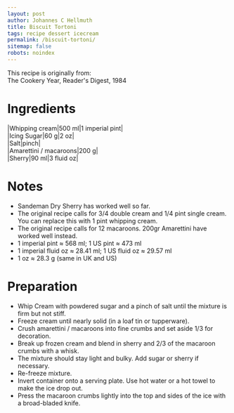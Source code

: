 ```yaml
---
layout: post
author: Johannes C Hellmuth
title: Biscuit Tortoni
tags: recipe dessert icecream
permalink: /biscuit-tortoni/
sitemap: false
robots: noindex
---
```


This recipe is originally from:  
The Cookery Year, Reader's Digest, 1984

# Ingredients

|Whipping cream|500 ml|1 imperial pint|  
|Icing Sugar|60 g|2 oz|  
|Salt|pinch|    
|Amarettini / macaroons|200 g|  
|Sherry|90 ml|3 fluid oz|  

# Notes
* Sandeman Dry Sherry has worked well so far.
* The original recipe calls for 3/4 double cream and 1/4 pint single cream. You can replace this with 1 pint whipping cream.
* The original recipe calls for 12 macaroons. 200gr Amarettini have worked well instead.
* 1 imperial pint ≈ 568 ml; 1 US pint ≈ 473 ml
* 1 imperial fluid oz ≈ 28.41 ml; 1 US fluid oz ≈ 29.57 ml
* 1 oz ≈ 28.3 g (same in UK and US)

# Preparation
* Whip Cream with powdered sugar and a pinch of salt until the mixture is firm but not stiff.
* Freeze cream until nearly solid (in a loaf tin or tupperware).
* Crush amarettini / macaroons into fine crumbs and set aside 1/3 for decoration.
* Break up frozen cream and blend in sherry and 2/3 of the macaroon crumbs with a whisk.
* The mixture should stay light and bulky. Add sugar or sherry if necessary.
* Re-freeze mixture.
* Invert container onto a serving plate. Use hot water or a hot towel to make the ice drop out.
* Press the macaroon crumbs lightly into the top and sides of the ice with a broad-bladed knife.
